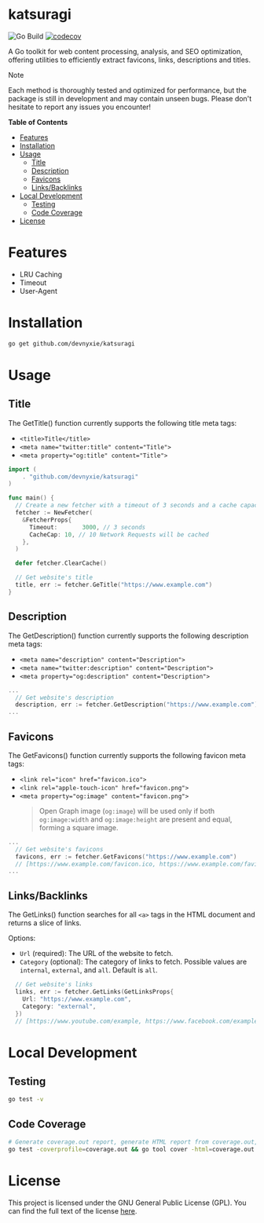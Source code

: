 # katsuragi

![Go Build](https://github.com/devnyxie/katsuragi/actions/workflows/go.yml/badge.svg)
[![codecov](https://codecov.io/github/devnyxie/katsuragi/branch/main/graph/badge.svg?token=XFRMNJA858)](https://codecov.io/github/devnyxie/katsuragi)

A Go toolkit for web content processing, analysis, and SEO optimization, offering utilities to efficiently extract favicons, links, descriptions and titles. 

> [!NOTE]
> Each method is thoroughly tested and optimized for performance, but the package is still in development and may contain unseen bugs. Please don't hesitate to report any issues you encounter!

<!-- START doctoc generated TOC please keep comment here to allow auto update -->
<!-- DON'T EDIT THIS SECTION, INSTEAD RE-RUN doctoc TO UPDATE -->
**Table of Contents**

- [Features](#features)
- [Installation](#installation)
- [Usage](#usage)
  - [Title](#title)
  - [Description](#description)
  - [Favicons](#favicons)
  - [Links/Backlinks](#linksbacklinks)
- [Local Development](#local-development)
  - [Testing](#testing)
  - [Code Coverage](#code-coverage)
- [License](#license)

<!-- END doctoc generated TOC please keep comment here to allow auto update -->

# Features

- LRU Caching
- Timeout
- User-Agent

# Installation

```bash
go get github.com/devnyxie/katsuragi
```

# Usage

## Title

The GetTitle() function currently supports the following title meta tags:

- `<title>Title</title>`
- `<meta name="twitter:title" content="Title">`
- `<meta property="og:title" content="Title">`

```go
import (
	. "github.com/devnyxie/katsuragi"
)

func main() {
  // Create a new fetcher with a timeout of 3 seconds and a cache capacity of 10
  fetcher := NewFetcher(
    &FetcherProps{
      Timeout:       3000, // 3 seconds
      CacheCap: 10, // 10 Network Requests will be cached
    },
  )

  defer fetcher.ClearCache()

  // Get website's title
  title, err := fetcher.GeTitle("https://www.example.com")
}
```

## Description

The GetDescription() function currently supports the following description meta tags:

- `<meta name="description" content="Description">`
- `<meta name="twitter:description" content="Description">`
- `<meta property="og:description" content="Description">`

```go
...
  // Get website's description
  description, err := fetcher.GetDescription("https://www.example.com")
...
```

## Favicons

The GetFavicons() function currently supports the following favicon meta tags:

- `<link rel="icon" href="favicon.ico">`
- `<link rel="apple-touch-icon" href="favicon.png">`
- `<meta property="og:image" content="favicon.png">`
  > Open Graph image (`og:image`) will be used only if both `og:image:width` and `og:image:height` are present and equal, forming a square image.

```go
...
  // Get website's favicons
  favicons, err := fetcher.GetFavicons("https://www.example.com")
  // [https://www.example.com/favicon.ico, https://www.example.com/favicon.png]
...
```

## Links/Backlinks

The GetLinks() function searches for all `<a>` tags in the HTML document and returns a slice of links.

Options:

- `Url` (required): The URL of the website to fetch.
- `Category` (optional): The category of links to fetch. Possible values are `internal`, `external`, and `all`. Default is `all`.

```go
  // Get website's links
  links, err := fetcher.GetLinks(GetLinksProps{
    Url: "https://www.example.com",
    Category: "external",
  })
  // [https://www.youtube.com/example, https://www.facebook.com/example]
```

# Local Development

## Testing

```bash
go test -v
```

## Code Coverage

```bash
# Generate coverage.out report, generate HTML report from coverage.out, and open the HTML report in the browser:
go test -coverprofile=coverage.out && go tool cover -html=coverage.out -o coverage.html && open coverage.html
```

# License

This project is licensed under the GNU General Public License (GPL). You can find the full text of the license [here](https://www.gnu.org/licenses/gpl-3.0.en.html).

